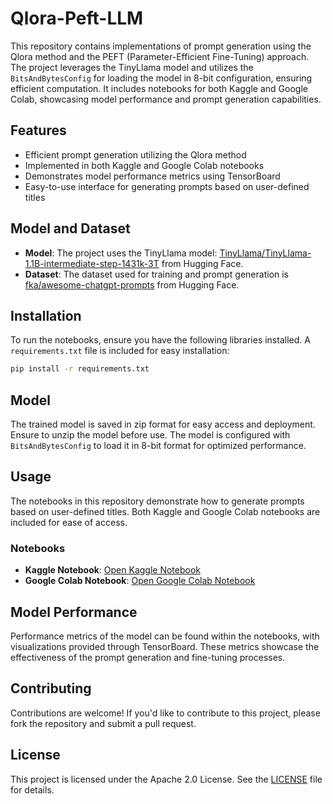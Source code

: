 # Qlora-Peft-LLM

This repository contains implementations of prompt generation using the Qlora method and the PEFT (Parameter-Efficient Fine-Tuning) approach. The project leverages the TinyLlama model and utilizes the `BitsAndBytesConfig` for loading the model in 8-bit configuration, ensuring efficient computation. It includes notebooks for both Kaggle and Google Colab, showcasing model performance and prompt generation capabilities.

## Features

- Efficient prompt generation utilizing the Qlora method
- Implemented in both Kaggle and Google Colab notebooks
- Demonstrates model performance metrics using TensorBoard
- Easy-to-use interface for generating prompts based on user-defined titles

## Model and Dataset

- **Model**: The project uses the TinyLlama model: [TinyLlama/TinyLlama-1.1B-intermediate-step-1431k-3T](https://huggingface.co/TinyLlama/TinyLlama-1.1B-intermediate-step-1431k-3T) from Hugging Face.
- **Dataset**: The dataset used for training and prompt generation is [fka/awesome-chatgpt-prompts](https://huggingface.co/datasets/fka/awesome-chatgpt-prompts) from Hugging Face.

## Installation

To run the notebooks, ensure you have the following libraries installed. A `requirements.txt` file is included for easy installation:

```bash
pip install -r requirements.txt
```

## Model

The trained model is saved in zip format for easy access and deployment. Ensure to unzip the model before use. The model is configured with `BitsAndBytesConfig` to load it in 8-bit format for optimized performance.

## Usage

The notebooks in this repository demonstrate how to generate prompts based on user-defined titles. Both Kaggle and Google Colab notebooks are included for ease of access.

### Notebooks

- **Kaggle Notebook**: [Open Kaggle Notebook](https://www.kaggle.com/notebooks) 
- **Google Colab Notebook**: [Open Google Colab Notebook](https://colab.research.google.com)

## Model Performance

Performance metrics of the model can be found within the notebooks, with visualizations provided through TensorBoard. These metrics showcase the effectiveness of the prompt generation and fine-tuning processes.

## Contributing

Contributions are welcome! If you'd like to contribute to this project, please fork the repository and submit a pull request.

## License

This project is licensed under the Apache 2.0 License. See the [LICENSE](LICENSE) file for details.
